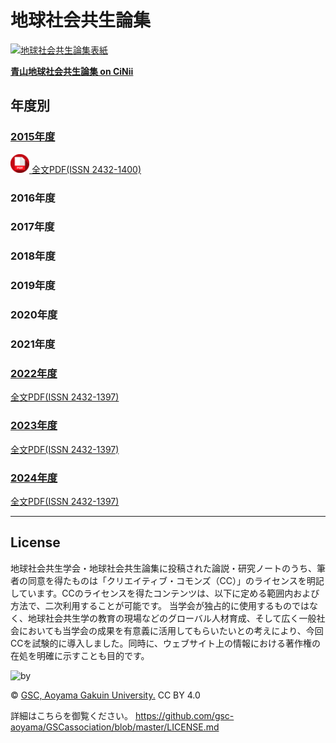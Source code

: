 # 地球社会共生論集
[<img src="https://cloud.githubusercontent.com/assets/416977/15894284/05bb03de-2dc0-11e6-8518-1b0a9ff8401d.png" width="400" alt="地球社会共生論集表紙">](https://ci.nii.ac.jp/ncid/AA12752326)

**[青山地球社会共生論集 on CiNii](https://ci.nii.ac.jp/ncid/AA12752326)**


## 年度別
### [2015年度](https://github.com/gsc-aoyama/GSCassociation/tree/master/2015)
[<img src="https://github.com/gsc-aoyama/GSCassociation/blob/master/assets/Pdf_icon_file.png?raw=true" width="30"> 全文PDF(ISSN 2432-1400)](https://github.com/gsc-aoyama/GSCassociation/blob/master/2015/%E5%9C%B0%E7%90%83%E7%A4%BE%E4%BC%9A%E5%85%B1%E7%94%9F%E8%AB%96%E9%9B%86%20%E5%89%B5%E5%88%8A%E5%8F%B7.pdf)
### 2016年度
### 2017年度
### 2018年度
### 2019年度
### 2020年度
### 2021年度
### [2022年度](https://github.com/gsc-aoyama/GSCassociation/tree/master/2022)
[全文PDF(ISSN 2432-1397)](https://github.com/gsc-aoyama/GSCassociation/blob/master/2022/%E9%9D%92%E5%B1%B1%E5%9C%B0%E7%90%83%E7%A4%BE%E4%BC%9A%E5%85%B1%E7%94%9F%E8%AB%96%E9%9B%86_7%E5%8F%B7.pdf)
### [2023年度](https://github.com/gsc-aoyama/GSCassociation/tree/master/2023)
[全文PDF(ISSN 2432-1397)](https://github.com/gsc-aoyama/GSCassociation/blob/master/2023/%E9%9D%92%E5%B1%B1%E5%9C%B0%E7%90%83%E7%A4%BE%E4%BC%9A%E5%85%B1%E7%94%9F%E8%AB%96%E9%9B%86_8%E5%8F%B7.pdf)
### [2024年度](https://github.com/gsc-aoyama/GSCassociation/tree/master/2024)
[全文PDF(ISSN 2432-1397)](https://github.com/gsc-aoyama/GSCassociation/blob/master/2024/%E5%9C%B0%E7%90%83%E7%A4%BE%E4%BC%9A%E5%85%B1%E7%94%9F%E8%AB%96%E9%9B%86%E7%AC%AC9%E5%8F%B7.pdf)

---

## License
地球社会共生学会・地球社会共生論集に投稿された論説・研究ノートのうち、筆者の同意を得たものは「クリエイティブ・コモンズ（CC）」のライセンスを明記しています。CCのライセンスを得たコンテンツは、以下に定める範囲内および方法で、二次利用することが可能です。 当学会が独占的に使用するものではなく、地球社会共生学の教育の現場などのグローバル人材育成、そして広く一般社会においても当学会の成果を有意義に活用してもらいたいとの考えにより、今回CCを試験的に導入しました。同時に、ウェブサイト上の情報における著作権の在処を明確に示すことも目的です。

![by](https://cloud.githubusercontent.com/assets/416977/24732870/da23585c-1aae-11e7-8f1a-ebfc5ce8fb75.png)

© [GSC, Aoyama Gakuin University.](https://github.com/gsc-aoyama) CC BY 4.0

詳細はこちらを御覧ください。
<https://github.com/gsc-aoyama/GSCassociation/blob/master/LICENSE.md>
